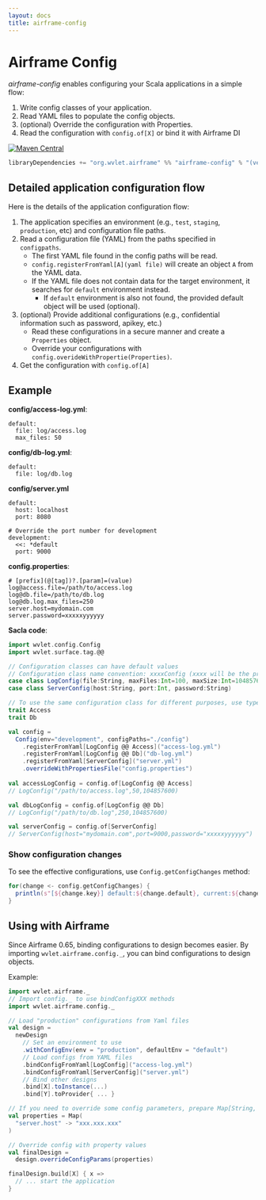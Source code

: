 ```yaml
--- 
layout: docs
title: airframe-config
---
```


# Airframe Config

*airframe-config* enables configuring your Scala applications in a simple flow:

1. Write config classes of your application.
1. Read YAML files to populate the config objects.
1. (optional) Override the configuration with Properties.
1. Read the configuration with `config.of[X]` or bind it with Airframe DI 

[![Maven Central](https://maven-badges.herokuapp.com/maven-central/org.wvlet.airframe/airframe-config_2.12/badge.svg)](https://maven-badges.herokuapp.com/maven-central/org.wvlet.airframe/airframe-config_2.12/)

```scala
libraryDependencies += "org.wvlet.airframe" %% "airframe-config" % "(version)"
```

## Detailed application configuration flow

Here is the details of the application configuration flow:

1. The application specifies an environment (e.g., `test`, `staging`, `production`, etc) and configuration file paths.
1. Read a configuration file (YAML) from the paths specified in `configpaths`.
   - The first YAML file found in the config paths will be read.
   - `config.registerFromYaml[A](yaml file)` will create an object `A` from the YAML data.
   - If the YAML file does not contain data for the target environment, it searches for `default` environment instead.
       - If `default` environment is also not found, the provided default object will be used (optional).
1. (optional) Provide additional configurations (e.g., confidential information such as password, apikey, etc.)
   - Read these configurations in a secure manner and create a `Properties` object.
   - Override your configurations with `config.overideWithPropertie(Properties)`.
1. Get the configuration with `config.of[A]`


## Example

**config/access-log.yml**:
```
default:
  file: log/access.log
  max_files: 50
```

**config/db-log.yml**:
```
default:
  file: log/db.log
```

**config/server.yml**
```
default:
  host: localhost
  port: 8080

# Override the port number for development
development:
  <<: *default
  port: 9000
```

**config.properties**:
```
# [prefix](@[tag])?.[param]=(value)
log@access.file=/path/to/access.log
log@db.file=/path/to/db.log
log@db.log.max_files=250
server.host=mydomain.com
server.password=xxxxxyyyyyy
```

**Sacla code**:
```scala
import wvlet.config.Config
import wvlet.surface.tag.@@

// Configuration classes can have default values
// Configuration class name convention: xxxxConfig (xxxx will be the prefix for properties file)
case class LogConfig(file:String, maxFiles:Int=100, maxSize:Int=10485760)
case class ServerConfig(host:String, port:Int, password:String)

// To use the same configuration class for different purposes, use type tag (@@ Tag)
trait Access
trait Db

val config = 
  Config(env="development", configPaths="./config")
    .registerFromYaml[LogConfig @@ Access]("access-log.yml")
    .registerFromYaml[LogConfig @@ Db]("db-log.yml")
    .registerFromYaml[ServerConfig]("server.yml")
    .overrideWithPropertiesFile("config.properties")
    
val accessLogConfig = config.of[LogConfig @@ Access]
// LogConfig("/path/to/access.log",50,104857600)

val dbLogConfig = config.of[LogConfig @@ Db]
// LogConfig("/path/to/db.log",250,104857600)

val serverConfig = config.of[ServerConfig]
// ServerConfig(host="mydomain.com",port=9000,password="xxxxxyyyyyy")

```


### Show configuration changes

To see the effective configurations, use `Config.getConfigChanges` method:
```scala
for(change <- config.getConfigChanges) {
  println(s"[${change.key}] default:${change.default}, current:${change.current}")
}
```


## Using with Airframe

Since Airframe 0.65, binding configurations to design becomes easier.
By importing `wvlet.airframe.config._`, you can bind configurations to design objects.

Example:
```scala
import wvlet.airframe._
// Import config._ to use bindConfigXXX methods
import wvlet.airframe.config._

// Load "production" configurations from Yaml files
val design = 
  newDesign
    // Set an environment to use
    .withConfigEnv(env = "production", defaultEnv = "default")
    // Load configs from YAML files
    .bindConfigFromYaml[LogConfig]("access-log.yml")  
    .bindConfigFromYaml[ServerConfig]("server.yml")
    // Bind other designs
    .bind[X].toInstance(...)
    .bind[Y].toProvider{ ... }

// If you need to override some config parameters, prepare Map[String, Any] objects:
val properties = Map(
  "server.host" -> "xxx.xxx.xxx" 
)

// Override config with property values
val finalDesign = 
  design.overrideConfigParams(properties) 

finalDesign.build[X] { x =>
  // ... start the application 
}
```
